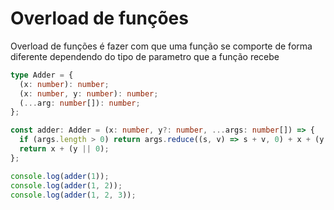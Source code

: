 # Overload de funções

Overload de funções é fazer com que uma função se comporte de forma diferente dependendo do tipo de parametro que a função recebe

```typescript
type Adder = {
  (x: number): number;
  (x: number, y: number): number;
  (...arg: number[]): number;
};

const adder: Adder = (x: number, y?: number, ...args: number[]) => {
  if (args.length > 0) return args.reduce((s, v) => s + v, 0) + x + (y || 0);
  return x + (y || 0);
};

console.log(adder(1));
console.log(adder(1, 2));
console.log(adder(1, 2, 3));
```
